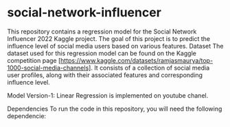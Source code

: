 # social-network-influencer
This repository contains a regression model for the Social Network Influencer 2022
 Kaggle project.
 The goal of this project is to predict the influence level of
 social media users based on various features.
Dataset
The dataset used for this regression model can be found on the Kaggle competition page [https://www.kaggle.com/datasets/ramjasmaurya/top-1000-social-media-channels].
 It consists of a collection of social media user profiles, along with their associated features and corresponding influence level.

Model
Version-1: Linear Regression is implemented on youtube chanel.

Dependencies
To run the code in this repository, you will need the following dependencie:




